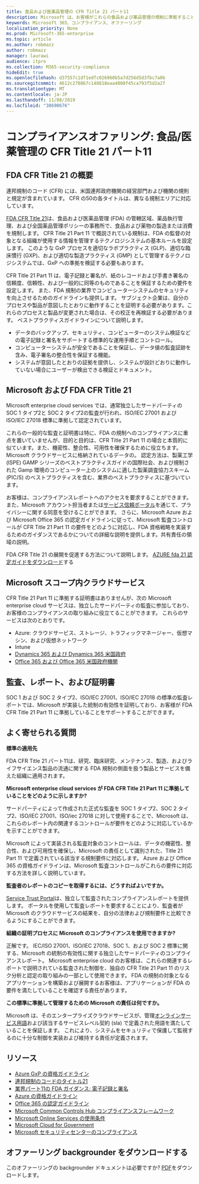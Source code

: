 ```yaml
---
title: 食品および医薬品管理の CFR Title 21 パート11
description: Microsoft は、お客様がこれらの食品および薬品管理の規制に準拠することを支援します。
keywords: Microsoft 365、コンプライアンス、オファーリング
localization_priority: None
ms.prod: Microsoft-365-enterprise
ms.topic: article
ms.author: robmazz
author: robmazz
manager: laurawi
audience: itpro
ms.collection: M365-security-compliance
hideEdit: true
ms.openlocfilehash: d37557c1df1edfc026960b5a7d256d5d3fbc7a0b
ms.sourcegitcommit: 4612c270867c148818eaa4008f45ca793f5d2a2f
ms.translationtype: MT
ms.contentlocale: ja-JP
ms.lasthandoff: 11/08/2019
ms.locfileid: "38690676"
---
```

# <a name="compliance-offering-food-and-drug-administration-cfr-title-21-part-11"></a>コンプライアンスオファリング: 食品/医薬管理の CFR Title 21 パート11

## <a name="fda-cfr-title-21-overview"></a>FDA CFR Title 21 の概要

連邦規制のコード (CFR) には、米国連邦政府機関の経営部門および機関の規則と規定が含まれています。 CFR の50の各タイトルは、異なる規制エリアに対応しています。

[FDA CFR Title 21](https://aka.ms/FDA-CFR)は、食品および医薬品管理 (FDA) の管轄区域、薬品執行管理、および全国薬品管理ポリシーの事務所で、食品および薬物の製造または消費を規制します。 CFR Title 21 Part 11 で概説されている規制は、FDA の監督の対象となる組織が使用する情報を管理するテクノロジシステムの基本ルールを設定します。 このような GxP プロセスを適切なラボプラクティス (GLP)、適切な臨床慣行 (GXP)、および適切な製造プラクティス (GMP) として管理するテクノロジシステムでは、GxP への準拠を検証する必要もあります。

CFR Title 21 Part 11 は、電子記録と署名が、紙のレコードおよび手書き署名の信頼度、信頼性、および一般的に同等のものであることを保証するための要件を設定します。 また、FDA 規制の業界でコンピューターシステムのセキュリティを向上させるためのガイドラインも提供します。 サブジェクト企業は、自分のプロセスや製品が意図したとおりに動作することを証明する必要があります。これらのプロセスと製品が変更された場合は、その校正を再検証する必要があります。 ベストプラクティスガイドラインについて説明します。

- データのバックアップ、セキュリティ、コンピューターのシステム検証などの電子記録と署名をサポートする標準的な運用手順とコントロール。
- コンピューターシステムが安全であることを保証し、データ値の監査証跡を含み、電子署名の整合性を保証する機能。
- システムが意図したとおりの証拠を提供し、システムが設計どおりに動作していない場合にユーザーが検出できる検証とドキュメント。

## <a name="microsoft-and-fda-cfr-title-21"></a>Microsoft および FDA CFR Title 21

Microsoft enterprise cloud services では、通常独立したサードパーティの SOC 1 タイプ2と SOC 2 タイプ2の監査が行われ、ISO/IEC 27001 および ISO/IEC 27018 標準に準拠して認定されています。

これらの一般的な監査と証明書は特に、FDA の規制へのコンプライアンスに重点を置いていませんが、目的と目的は、CFR Title 21 Part 11 の場合と本質的に似ています。また、機密性、整合性、可用性を確保するために役立ちます。Microsoft クラウドサービスに格納されているデータの。 認定方法は、製薬工学 (ISPE) GAMP シリーズのベストプラクティスガイドの国際社会、および規制された Gamp 環境のコンピューター上のシステムに適した製薬調査協力スキーム (PIC/S) のベストプラクティスを含む、業界のベストプラクティスに基づいています。

お客様は、コンプライアンスレポートへのアクセスを要求することができます。また、Microsoft アカウント担当者または[サービス信頼ポータル](https://aka.ms/stphelp)を通じて、プライバシーに関する同意を受けることができます。 さらに、Microsoft Azure および Microsoft Office 365 の認定ガイドラインに従って、Microsoft 監査コントロールが CFR Title 21 Part 11 の要件をどのように対応し、FDA 資格戦略を実装するためのガイダンスであるかについての詳細な説明を提供します。共有責任の領域の説明。

FDA CFR Title 21 の展開を促進する方法について説明します。 [AZURE fda 21 認定ガイドをダウンロード](https://go.microsoft.com/fwlink/p/?linkid=2086604)する

## <a name="microsoft-in-scope-cloud-services"></a>Microsoft スコープ内クラウドサービス

CFR Title 21 Part 11 に準拠する証明書はありませんが、次の Microsoft enterprise cloud サービスは、独立したサードパーティの監査に参加しており、お客様のコンプライアンスの取り組みに役立てることができます。 これらのサービスは次のとおりです。

- Azure: クラウドサービス、ストレージ、トラフィックマネージャー、仮想マシン、および仮想ネットワーク
- Intune
- [Dynamics 365 および Dynamics 365 米国政府](https://aka.ms/d365-compliance-list)
- [Office 365 および Office 365 米国政府機関](https://go.microsoft.com/fwlink/p/?LinkID=2077751)

## <a name="audits-reports-and-certificates"></a>監査、レポート、および証明書

SOC 1 および SOC 2 タイプ2、ISO/IEC 27001、ISO/IEC 27018 の標準の監査レポートでは、Microsoft が実装した統制の有効性を証明しており、お客様が FDA CFR Title 21 Part 11 に準拠していることをサポートすることができます。

## <a name="frequently-asked-questions"></a>よく寄せられる質問

**標準の適用先**

FDA CFR Title 21 パート11は、研究、臨床研究、メンテナンス、製造、およびライフサイエンス製品の流通に関する FDA 規制の側面を扱う製品とサービスを備えた組織に適用されます。

**Microsoft enterprise cloud services が FDA CFR Title 21 Part 11 に準拠していることをどのように示しますか?**

サードパーティによって作成された正式な監査を SOC 1 タイプ2、SOC 2 タイプ2、ISO/IEC 27001、ISO/iec 27018 に対して使用することで、Microsoft は、これらのレポート内の関連するコントロールが要件をどのように対応しているかを示すことができます。

Microsoft によって実装される監査対象のコントロールは、データの機密性、整合性、および可用性を確保し、Microsoft の責任として識別された、Title 21 Part 11 で定義されている該当する規制要件に対応します。 Azure および Office 365 の資格ガイドラインは、Microsoft 監査コントロールがこれらの要件に対応する方法を詳しく説明しています。

**監査者のレポートのコピーを取得するには、どうすればよいですか。**

[Service Trust Portal](https://aka.ms/stphelp)は、独立して監査されたコンプライアンスレポートを提供します。 ポータルを使用して監査レポートを要求することにより、監査者が Microsoft のクラウドサービスの結果を、自分の法律および規制要件と比較できるようにすることができます。

**組織の証明プロセスに Microsoft のコンプライアンスを使用できますか?**

正解です。 IEC/ISO 27001、ISO/IEC 27018、SOC 1、および SOC 2 標準に関する、Microsoft の統制の有効性に関する独立したサードパーティのコンプライアンスレポート。 Microsoft enterprise cloud のお客様は、これらの関連するレポートで説明されている監査された制御を、独自の CFR Title 21 Part 11 のリスク分析と認定の取り組みの一部として使用できます。 FDA の規制の対象となるアプリケーションを構築および展開するお客様は、アプリケーションが FDA の要件を満たしていることを確認する責任があります。

**この標準に準拠して管理するための Microsoft の責任は何ですか。**

Microsoft は、そのエンタープライズクラウドサービスが、管理[オンラインサービス用語](https://www.microsoftvolumelicensing.com/DocumentSearch.aspx?Mode=3&DocumentTypeId=31)および該当するサービスレベル契約 (sla) で定義された用語を満たしていることを保証します。 これにより、システムをセキュリティで保護して監視するのに十分な制御を実装および維持する責任が定義されます。

## <a name="resources"></a>リソース

- [Azure GxP の資格ガイドライン](https://aka.ms/gxpcompliance)
- [連邦規制のコードのタイトル21](https://aka.ms/FDA-CFR)
- [業界パート11の FDA ガイダンス: 電子記録と署名](https://www.fda.gov/RegulatoryInformation/Guidances/ucm125067.htm)
- [Azure の資格ガイドライン](https://aka.ms/azurefda21cfrpart11qualguide)
- [Office 365 の認定ガイドライン](https://aka.ms/o365-qualification-guideline)
- [Microsoft Common Controls Hub コンプライアンスフレームワーク](https://www.microsoft.com/trust-center/compliance/compliance-overview)
- [Microsoft Online Services の使用条件](https://aka.ms/Online-Services-Terms)
- [Microsoft Cloud for Government](https://aka.ms/govt-cloud)
- [Microsoft セキュリティセンターのコンプライアンス](https://www.microsoft.com/trust-center/compliance/compliance-overview)

## <a name="download-the-offering-backgrounder"></a>オファーリング backgrounder をダウンロードする

このオファーリングの backgrounder ドキュメントは必要ですか? [PDF](https://download.microsoft.com/download/8/8/D/88DA8B65-8CEE-46A5-8E93-DAFC3699AD06/FDA_Compliance_Backgrounder.pdf)をダウンロードします。
